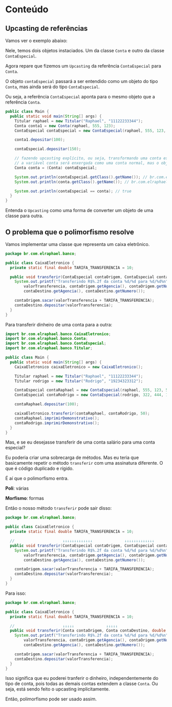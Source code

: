 # Conteúdo

## Upcasting de referências

Vamos ver o exemplo abaixo:

Nele, temos dois objetos instaciados. Um da classe `Conta` e outro da classe `ContaEspecial`.

Agora repare que fizemos um `Upcasting` da referência `ContaEspecial` para `Conta`.

O objeto `contaEspecial` passará a ser entendido como um objeto do tipo `Conta`, mas ainda será do tipo `ContaEspecial`.

Ou seja, a referência `ContaEspecial` aponta para o mesmo objeto que a referência `Conta`.

```java
public class Main {
  public static void main(String[] args) {
    Titular raphael = new Titular("Raphael", "11122233344");
    Conta conta1 = new Conta(raphael, 555, 123);
    ContaEspecial contaEspecial = new ContaEspecial(raphael, 555, 123, 10);

    conta1.depositar(100);

    contaEspecial.depositar(150);

    // fazendo upcasting explícito, ou seja, transformando uma conta especial em uma conta
    // a variável conta será enxergada como uma conta normal, mas o objeto é uma conta especial
    Conta conta = (Conta) contaEspecial;

    System.out.println(contaEspecial.getClass().getName()); // br.com.elraphael.banco.ContaEspecial
    System.out.println(conta.getClass().getName()); // br.com.elraphael.banco.ContaEspecial

    System.out.println(contaEspecial == conta); // true
  }
}
```

Entenda o `Upcasting` como uma forma de converter um objeto de uma classe para outra.



## O problema que o polimorfismo resolve

Vamos implementar uma classe que representa um caixa eletrônico.

```java
package br.com.elraphael.banco;

public class CaixaEletronico {
  private static final double TARIFA_TRANSFERENCIA = 10;

  public void transferir(ContaEspecial contaOrigem, ContaEspecial contaDestino, double valorTransferencia) {
    System.out.printf("Transferindo R$%.2f da conta %d/%d para %d/%d%n",
        valorTransferencia, contaOrigem.getAgencia(), contaOrigem.getNumero(),
        contaDestino.getAgencia(), contaDestino.getNumero());

    contaOrigem.sacar(valorTransferencia + TARIFA_TRANSFERENCIA);
    contaDestino.depositar(valorTransferencia);
  }
}
```

Para transferir dinheiro de uma conta para a outra:

```java
import br.com.elraphael.banco.CaixaEletronico;
import br.com.elraphael.banco.Conta;
import br.com.elraphael.banco.ContaEspecial;
import br.com.elraphael.banco.Titular;

public class Main {
  public static void main(String[] args) {
    CaixaEletronico caixaEletronico = new CaixaEletronico();

    Titular raphael = new Titular("Raphael", "11122233344");
    Titular rodrigo = new Titular("Rodrigo", "19234323312");

    ContaEspecial contaRaphael = new ContaEspecial(raphael, 555, 123, 5);
    ContaEspecial contaRodrigo = new ContaEspecial(rodrigo, 322, 444, 10);

    contaRaphael.depositar(100);

    caixaEletronico.transferir(contaRaphael, contaRodrigo, 50);
    contaRaphael.imprimirDemonstrativo();
    contaRodrigo.imprimirDemonstrativo();
  }
}
```

Mas, e se eu desejasse transferir de uma conta salário para uma conta especial?

Eu poderia criar uma sobrecarga de métodos. Mas eu teria que basicamente repetir o método `transferir`
com uma assinatura diferente. O que é código duplicado e rígido.

É aí que o polimorfismo entra.

**Poli**: várias

**Morfismo**: formas

Então o nosso método `transferir` pode sair disso:

```java
package br.com.elraphael.banco;

public class CaixaEletronico {
  private static final double TARIFA_TRANSFERENCIA = 10;

  //                     ↓↓↓↓↓↓↓↓↓↓↓↓↓              ↓↓↓↓↓↓↓↓↓↓↓↓↓
  public void transferir(ContaEspecial contaOrigem, ContaEspecial contaDestino, double valorTransferencia) {
    System.out.printf("Transferindo R$%.2f da conta %d/%d para %d/%d%n",
        valorTransferencia, contaOrigem.getAgencia(), contaOrigem.getNumero(),
        contaDestino.getAgencia(), contaDestino.getNumero());

    contaOrigem.sacar(valorTransferencia + TARIFA_TRANSFERENCIA);
    contaDestino.depositar(valorTransferencia);
  }
}
```

Para isso:

```java
package br.com.elraphael.banco;

public class CaixaEletronico {
  private static final double TARIFA_TRANSFERENCIA = 10;

  //                     ↓↓↓↓↓              ↓↓↓↓↓
  public void transferir(Conta contaOrigem, Conta contaDestino, double valorTransferencia) {
    System.out.printf("Transferindo R$%.2f da conta %d/%d para %d/%d%n",
        valorTransferencia, contaOrigem.getAgencia(), contaOrigem.getNumero(),
        contaDestino.getAgencia(), contaDestino.getNumero());

    contaOrigem.sacar(valorTransferencia + TARIFA_TRANSFERENCIA);
    contaDestino.depositar(valorTransferencia);
  }
}
```

Isso significa que eu poderei tranferir o dinheiro, independentemente do tipo de conta, pois todas as
demais contas extendem a classe `Conta`. Ou seja, está sendo feito o upcasting implicitamente.

Então, polimorfismo pode ser usado assim.